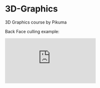 # 3D-Graphics
3D Graphics course by Pikuma


Back Face culling example:

![](https://github.com/anthony-aleman/3D-Graphics/edit/main/README.md)
